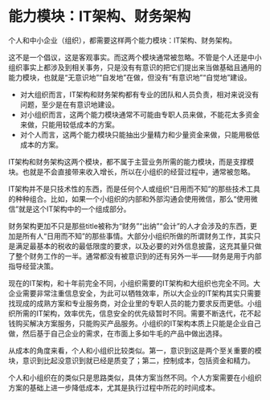 # 能力模块：IT架构、财务架构

个人和中小企业（组织），都需要这样两个能力模块：IT架构、财务架构。

这不是一个倡议，这是客观事实。而这两个模块通常被忽略。不管是个人还是中小组织事实上都涉及到相关事务，只是没有有意识的把它们提出来当做基础且通用的能力模块，也就是“无意识地”“自发地”在做，但没有“有意识地”“自觉地”建设。

* 对大组织而言，IT架构和财务架构都有专业的团队和人员负责，相对来说没有问题，至少是在有意识地建设。
* 对小组织而言，这两个能力模块通常不可能由专职人员来做，不能花太多资金来做，只能用较低成本的方案。
* 对个人而言，这两个能力模块只能抽出少量精力和少量资金来做，只能用极低成本的方案。

IT架构和财务架构这两个模块，都不属于主营业务所需的能力模块，而是支撑模块。也就是不会直接带来收入增长，所以在小组织的经营过程中，通常被忽略。



IT架构并不是只技术性的东西，而是任何个人或组织“日用而不知”的那些技术工具的种种组合。比如，如果一个小组织的内部和外部沟通会使用微信，那么“使用微信”就是这个IT架构中的一个组成部分。

财务架构更加不只是那些title被称为“财务”“出纳”“会计”的人才会涉及的东西，更加是所有人“日用而不知”的那些事情。大部分小组织所做的所谓财务工作，其实只是满足最基本的税收的最低限度的要求，以及必要的对外信息披露，这充其量只做了整个财务工作的一半。通常都没有被意识到的还有另外一半——财务是用于内部指导经营决策。

现在的IT架构，和十年前完全不同，小组织需要的IT架构和大组织也完全不同。大企业需要非常注重信息安全，为此可以牺牲效率，所以大企业的IT架构其实只需要找现成的成熟方案和专业服务商，对企业里的专职人员的能力要求反而更低。小组织所需的IT架构，效率优先，信息安全的优先级暂时不同。需要不断迭代，花不起钱购买解决方案服务，只能购买产品服务。小组织的IT架构本质上只能是企业自己做，然后基于自己企业的需求，在市面上多如牛毛的产品中做出选择。

从成本的角度来看，个人和小组织比较类似。第一，意识到这是两个至关重要的模块，意识到比起没意识到就已经是质变了；第二，控制成本，包括资金和精力。

个人和小组织在的类似只是思路类似，具体方案当然不同。个人方案需要在小组织方案的基础上进一步降低成本，尤其是执行过程中所花的时间成本。





